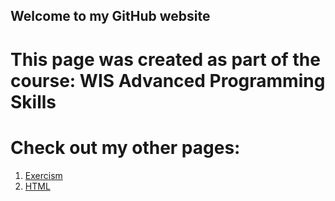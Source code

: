 ## Welcome to my GitHub website
# This page was created as part of the course: WIS Advanced Programming Skills

# Check out my other pages:
1. [Exercism](https://dinahoch.github.io/Exercism)
1. [HTML](https://dinahoch.github.io/Docs)

